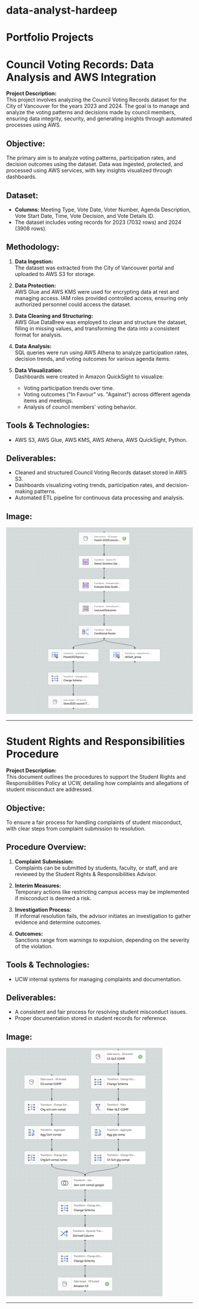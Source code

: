# data-analyst-hardeep

# Portfolio Projects

# Council Voting Records: Data Analysis and AWS Integration

**Project Description:**  
This project involves analyzing the Council Voting Records dataset for the City of Vancouver for the years 2023 and 2024. The goal is to manage and analyze the voting patterns and decisions made by council members, ensuring data integrity, security, and generating insights through automated processes using AWS.

## Objective:  
The primary aim is to analyze voting patterns, participation rates, and decision outcomes using the dataset. Data was ingested, protected, and processed using AWS services, with key insights visualized through dashboards.

## Dataset:  
- **Columns:** Meeting Type, Vote Date, Voter Number, Agenda Description, Vote Start Date, Time, Vote Decision, and Vote Details ID.
- The dataset includes voting records for 2023 (7032 rows) and 2024 (3908 rows).

## Methodology:  
1. **Data Ingestion:**  
   The dataset was extracted from the City of Vancouver portal and uploaded to AWS S3 for storage.
   
2. **Data Protection:**  
   AWS Glue and AWS KMS were used for encrypting data at rest and managing access. IAM roles provided controlled access, ensuring only authorized personnel could access the dataset.

3. **Data Cleaning and Structuring:**  
   AWS Glue DataBrew was employed to clean and structure the dataset, filling in missing values, and transforming the data into a consistent format for analysis.

4. **Data Analysis:**  
   SQL queries were run using AWS Athena to analyze participation rates, decision trends, and voting outcomes for various agenda items.  

5. **Data Visualization:**  
   Dashboards were created in Amazon QuickSight to visualize:
   - Voting participation trends over time.
   - Voting outcomes ("In Favour" vs. "Against") across different agenda items and meetings.
   - Analysis of council members' voting behavior.

## Tools & Technologies:  
- AWS S3, AWS Glue, AWS KMS, AWS Athena, AWS QuickSight, Python.

## Deliverables:  
- Cleaned and structured Council Voting Records dataset stored in AWS S3.
- Dashboards visualizing voting trends, participation rates, and decision-making patterns.
- Automated ETL pipeline for continuous data processing and analysis.

## Image:
![Council Voting Records](./images/Photo1.jpeg)

---

# Student Rights and Responsibilities Procedure

**Project Description:**  
This document outlines the procedures to support the Student Rights and Responsibilities Policy at UCW, detailing how complaints and allegations of student misconduct are addressed.

## Objective:  
To ensure a fair process for handling complaints of student misconduct, with clear steps from complaint submission to resolution.

## Procedure Overview:  
1. **Complaint Submission:**  
   Complaints can be submitted by students, faculty, or staff, and are reviewed by the Student Rights & Responsibilities Advisor.

2. **Interim Measures:**  
   Temporary actions like restricting campus access may be implemented if misconduct is deemed a risk.

3. **Investigation Process:**  
   If informal resolution fails, the advisor initiates an investigation to gather evidence and determine outcomes.

4. **Outcomes:**  
   Sanctions range from warnings to expulsion, depending on the severity of the violation.

## Tools & Technologies:  
- UCW internal systems for managing complaints and documentation.

## Deliverables:  
- A consistent and fair process for resolving student misconduct issues.
- Proper documentation stored in student records for reference.

## Image:
![Student Rights Procedure](./images/Photo2.jpeg)

---

